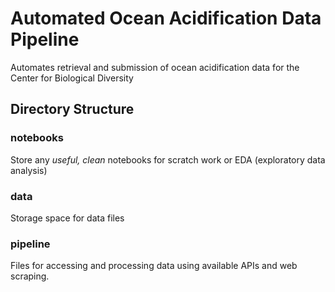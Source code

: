 # Automated Ocean Acidification Data Pipeline
Automates retrieval and submission of ocean acidification data for the Center for Biological Diversity

## Directory Structure

### notebooks

Store any *useful, clean* notebooks for scratch work or EDA (exploratory data analysis)

### data

Storage space for data files

### pipeline

Files for accessing and processing data using available APIs and web scraping. 